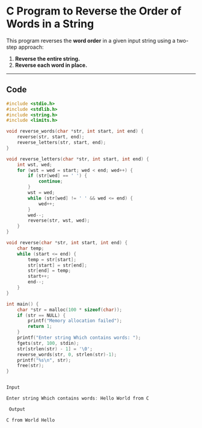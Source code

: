 # C Program to Reverse the Order of Words in a String

This program reverses the **word order** in a given input string using a two-step approach:

1. **Reverse the entire string.**
2. **Reverse each word in place.**

---

## Code

```c
#include <stdio.h>
#include <stdlib.h>
#include <string.h>
#include <limits.h>

void reverse_words(char *str, int start, int end) {
    reverse(str, start, end);
    reverse_letters(str, start, end);
}

void reverse_letters(char *str, int start, int end) {
    int wst, wed;
    for (wst = wed = start; wed < end; wed++) {
        if (str[wed] == ' ') {
            continue;
        }
        wst = wed;
        while (str[wed] != ' ' && wed <= end) {
            wed++;
        }
        wed--;
        reverse(str, wst, wed);
    }
}

void reverse(char *str, int start, int end) {
    char temp;
    while (start <= end) {
        temp = str[start];
        str[start] = str[end];
        str[end] = temp;
        start++;
        end--;
    }
}

int main() {
    char *str = malloc(100 * sizeof(char));
    if (str == NULL) {
        printf("Memory allocation failed");
        return 1;
    }
    printf("Enter string Which contains words: ");
    fgets(str, 100, stdin);
    str[strlen(str) - 1] = '\0';
    reverse_words(str, 0, strlen(str)-1);
    printf("%s\n", str);
    free(str);
}


Input

Enter string Which contains words: Hello World from C

 Output

C from World Hello
